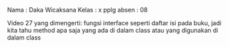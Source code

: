 Nama : Daka Wicaksana
Kelas : x pplg
absen : 08

Video 27
yang dimengerti:
fungsi interface seperti daftar isi pada buku, jadi kita tahu method apa saja yang ada di dalam class atau yang 
digunakan di dalam class
